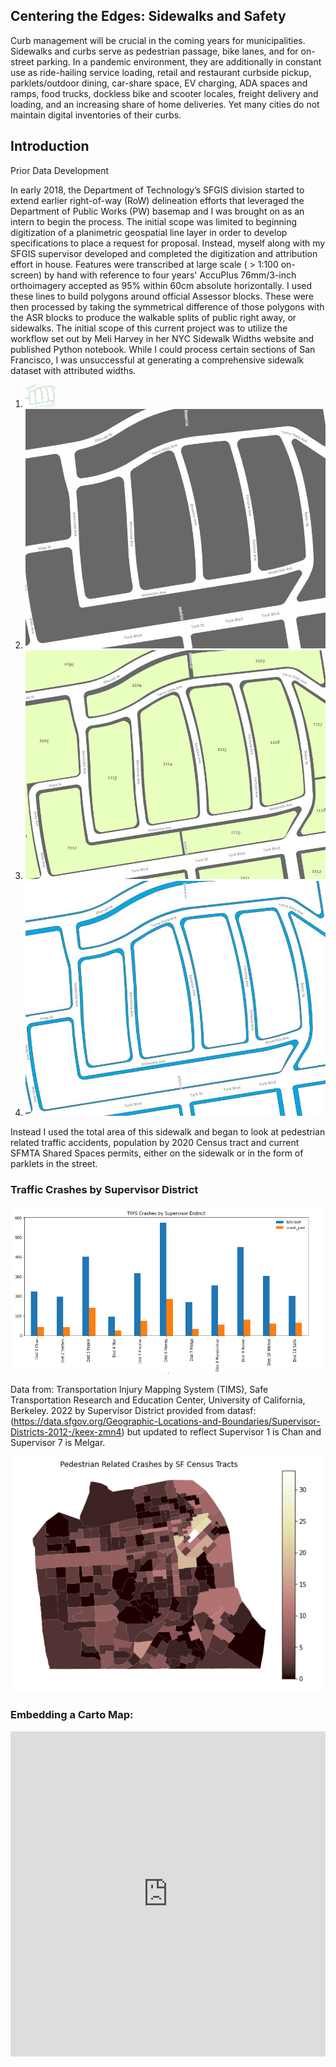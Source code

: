 ## Centering the Edges: Sidewalks and Safety

Curb management will be crucial in the coming years for municipalities. Sidewalks and curbs serve as pedestrian passage, bike lanes, and for on-street parking. In a pandemic environment, they are additionally in constant use as ride-hailing service loading, retail and restaurant curbside pickup, parklets/outdoor dining, car-share space, EV charging, ADA spaces and ramps, food trucks, dockless bike and scooter locales, freight delivery and loading, and an increasing share of home deliveries. 
Yet many cities do not maintain digital inventories of their curbs.

## Introduction
Prior Data Development

In early 2018, the Department of Technology’s SFGIS division started to extend earlier right-of-way (RoW) delineation efforts that leveraged the Department of Public Works (PW) basemap and I was brought on as an intern to begin the process. The initial scope was limited to beginning digitization of a planimetric geospatial line layer in order to develop specifications to place a request for proposal. Instead, myself along with my SFGIS supervisor developed and completed the digitization and attribution effort in house.
Features were transcribed at large scale ( > 1:100 on-screen) by hand with reference to four years' AccuPlus 76mm/3-inch orthoimagery accepted as 95% within 60cm absolute horizontally. I used these lines to build polygons around official Assessor blocks. These were then processed by taking the symmetrical difference of those polygons with the ASR blocks to produce the walkable splits of public right away, or sidewalks. 
The initial scope of this current project was to utilize the workflow set out by Meli Harvey in her NYC Sidewalk Widths website and published Python notebook. While I could process certain sections of San Francisco, I was unsuccessful at generating a comprehensive sidewalk dataset with attributed widths.

1. <img src="https://github.com/ckpeck/ckpeck.github.io/blob/main/lines.JPG" alt="lines" style="max-width:10%;">
  
2. <img src="https://github.com/ckpeck/ckpeck.github.io/blob/main/polygons.JPG" alt="polygons">
  
3. <img src="https://github.com/ckpeck/ckpeck.github.io/blob/main/assessorblocks.JPG" alt="assessor blocks">
  
4. <img src="https://github.com/ckpeck/ckpeck.github.io/blob/main/sidewalks.JPG" alt="sidewalks">

Instead I used the total area of this sidewalk and began to look at pedestrian related traffic accidents, population by 2020 Census tract and current SFMTA Shared Spaces permits, either on the sidewalk or in the form of parklets in the street.

### Traffic Crashes by Supervisor District
<a href="https://tims.berkeley.edu/tools/gismap/"><img src="https://github.com/ckpeck/ckpeck.github.io/blob/main/timcrashgraph.png"></a>

Data from: Transportation Injury Mapping System (TIMS), Safe Transportation Research and Education Center, University of California, Berkeley. 2022 by Supervisor District provided from datasf: (https://data.sfgov.org/Geographic-Locations-and-Boundaries/Supervisor-Districts-2012-/keex-zmn4) but updated to reflect Supervisor 1 is Chan and Supervisor 7 is Melgar. 

<img src="https://github.com/ckpeck/ckpeck.github.io/blob/main/pedcrashes_2020censustracts.png">

### Embedding a Carto Map:
<iframe width="100%" height="520" frameborder="0" src="https://ifarah.carto.com/builder/f16bfc2b-9f15-4688-83d3-e31562c7823b/embed" allowfullscreen webkitallowfullscreen mozallowfullscreen oallowfullscreen msallowfullscreen></iframe>
